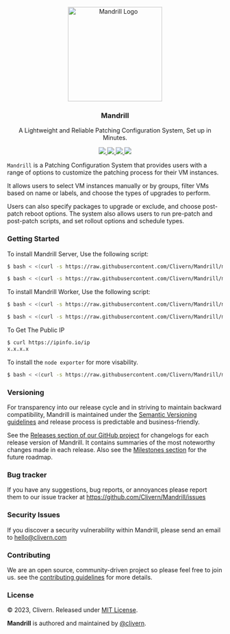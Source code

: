 <p align="center">
    <img alt="Mandrill Logo" src="/static/logo.png?v=0.1.0" width="220" />
    <h3 align="center">Mandrill</h3>
    <p align="center">A Lightweight and Reliable Patching Configuration System, Set up in Minutes.</p>
    <p align="center">
        <a href="https://github.com/Clivern/Mandrill/actions/workflows/api.yml">
            <img src="https://github.com/Clivern/Mandrill/actions/workflows/api.yml/badge.svg">
        </a>
        <a href="https://github.com/Clivern/Mandrill/actions/workflows/ui.yml">
            <img src="https://github.com/Clivern/Mandrill/actions/workflows/ui.yml/badge.svg">
        </a>
        <a href="https://github.com/Clivern/Mandrill/releases">
            <img src="https://img.shields.io/badge/Version-v0.1.0-red.svg">
        </a>
        <!--
        <a href="https://goreportcard.com/report/github.com/Clivern/Mandrill">
            <img src="https://goreportcard.com/badge/github.com/Clivern/Mandrill?v=0.0.1">
        </a>
        <a href="https://godoc.org/github.com/Clivern/Mandrill">
            <img src="https://godoc.org/github.com/Clivern/Mandrill?status.svg">
        </a>
        -->
        <a href="https://github.com/Clivern/Mandrill/blob/main/LICENSE">
            <img src="https://img.shields.io/badge/LICENSE-MIT-grey.svg">
        </a>
    </p>
</p>

`Mandrill` is a Patching Configuration System that provides users with a range of options to customize the patching process for their VM instances.

It allows users to select VM instances manually or by groups, filter VMs based on name or labels, and choose the types of upgrades to perform.

Users can also specify packages to upgrade or exclude, and choose post-patch reboot options. The system also allows users to run pre-patch and post-patch scripts, and set rollout options and schedule types.


### Getting Started

To install Mandrill Server, Use the following script:

```zsh
$ bash < <(curl -s https://raw.githubusercontent.com/Clivern/Mandrill/main/deployment/ubuntu/install_server.sh)

$ bash < <(curl -s https://raw.githubusercontent.com/Clivern/Mandrill/main/deployment/ubuntu/upgrade_server.sh)
```

To install Mandrill Worker, Use the following script:

```zsh
$ bash < <(curl -s https://raw.githubusercontent.com/Clivern/Mandrill/main/deployment/ubuntu/install_worker.sh)

$ bash < <(curl -s https://raw.githubusercontent.com/Clivern/Mandrill/main/deployment/ubuntu/upgrade_worker.sh)
```

To Get The Public IP

```zsh
$ curl https://ipinfo.io/ip
x.x.x.x
```

To install the `node exporter` for more visability.

```zsh
$ bash < <(curl -s https://raw.githubusercontent.com/Clivern/Mandrill/main/deployment/ubuntu/node_exporter.sh)
```


### Versioning

For transparency into our release cycle and in striving to maintain backward compatibility, Mandrill is maintained under the [Semantic Versioning guidelines](https://semver.org/) and release process is predictable and business-friendly.

See the [Releases section of our GitHub project](https://github.com/Clivern/Mandrill/releases) for changelogs for each release version of Mandrill. It contains summaries of the most noteworthy changes made in each release. Also see the [Milestones section](https://github.com/Clivern/Mandrill/milestones) for the future roadmap.


### Bug tracker

If you have any suggestions, bug reports, or annoyances please report them to our issue tracker at https://github.com/Clivern/Mandrill/issues


### Security Issues

If you discover a security vulnerability within Mandrill, please send an email to [hello@clivern.com](mailto:hello@clivern.com)


### Contributing

We are an open source, community-driven project so please feel free to join us. see the [contributing guidelines](CONTRIBUTING.md) for more details.


### License

© 2023, Clivern. Released under [MIT License](https://opensource.org/licenses/mit-license.php).

**Mandrill** is authored and maintained by [@clivern](http://github.com/clivern).
